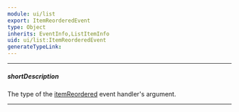 ```yaml
---
module: ui/list
export: ItemReorderedEvent
type: Object
inherits: EventInfo,ListItemInfo
uid: ui/list:ItemReorderedEvent
generateTypeLink: 
---
```

---
##### shortDescription
The type of the [itemReordered]({basewidgetpath}/Events/#itemReordered) event handler's argument.

---
<!-- Description goes here -->